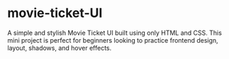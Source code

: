 # movie-ticket-UI
A simple and stylish Movie Ticket UI built using only HTML and CSS. This mini project is perfect for beginners looking to practice frontend design, layout, shadows, and hover effects.
